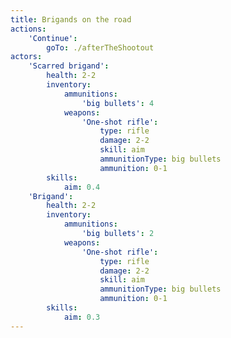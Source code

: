 ```yaml
---
title: Brigands on the road
actions:
    'Continue':
        goTo: ./afterTheShootout
actors:
    'Scarred brigand':
        health: 2-2
        inventory:
            ammunitions:
                'big bullets': 4
            weapons:
                'One-shot rifle':
                    type: rifle
                    damage: 2-2
                    skill: aim
                    ammunitionType: big bullets
                    ammunition: 0-1
        skills:
            aim: 0.4
    'Brigand':
        health: 2-2
        inventory:
            ammunitions:
                'big bullets': 2
            weapons:
                'One-shot rifle':
                    type: rifle
                    damage: 2-2
                    skill: aim
                    ammunitionType: big bullets
                    ammunition: 0-1
        skills:
            aim: 0.3
---
```

